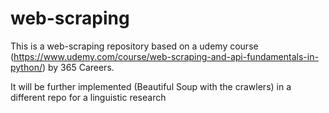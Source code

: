 # web-scraping

This is a web-scraping repository based on a udemy course (https://www.udemy.com/course/web-scraping-and-api-fundamentals-in-python/) by 365 Careers. 

It will be further implemented (Beautiful Soup with the crawlers) in a different repo for a linguistic research
